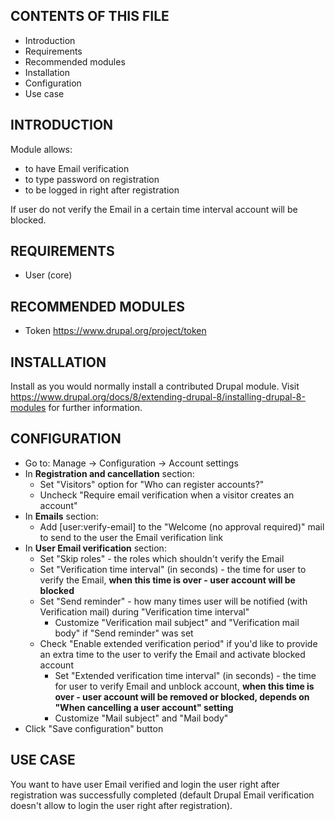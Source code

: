 CONTENTS OF THIS FILE
---------------------
 * Introduction
 * Requirements
 * Recommended modules
 * Installation
 * Configuration
 * Use case

INTRODUCTION
------------
Module allows:
* to have Email verification
* to type password on registration
* to be logged in right after registration

If user do not verify the Email in a certain time interval account will be
blocked. 

REQUIREMENTS
------------
* User (core)

RECOMMENDED MODULES
-------------------
* Token https://www.drupal.org/project/token

INSTALLATION
------------
Install as you would normally install a contributed Drupal module. Visit
https://www.drupal.org/docs/8/extending-drupal-8/installing-drupal-8-modules
for further information.

CONFIGURATION
-------------
* Go to: Manage -> Configuration -> Account settings
* In **Registration and cancellation** section:
  * Set "Visitors" option for "Who can register accounts?"
  * Uncheck "Require email verification when a visitor creates an account"
* In **Emails** section:
  * Add [user:verify-email] to the "Welcome (no approval required)"
  mail to send to the user the Email verification link
* In **User Email verification** section:
  * Set "Skip roles" - the roles which shouldn't verify the Email
  * Set "Verification time interval" (in seconds) - the time for user to verify
  the Email, **when this time is over - user account will be blocked**
  * Set "Send reminder" - how many times user will be notified
  (with Verification mail) during "Verification time interval"
    * Customize "Verification mail subject" and "Verification mail body"
    if "Send reminder" was set
  * Check "Enable extended verification period" if you'd like to provide an
  extra time to the user to verify the Email and activate blocked account
    * Set "Extended verification time interval" (in seconds) - the time for
    user to verify Email and unblock account, **when this time is over - user 
    account will be removed or blocked, depends on "When cancelling a user
    account" setting**
    * Customize "Mail subject" and "Mail body"
* Click "Save configuration" button

USE CASE
--------
You want to have user Email verified and login the user right after
registration was successfully completed (default Drupal Email verification
doesn't allow to login the user right after registration).
